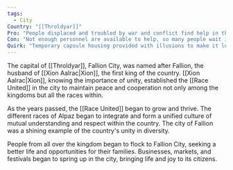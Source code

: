 ```yaml
---
tags:
  - City
Country: "[[Throldyar]]"
Pro: "People displaced and troubled by war and conflict find help in the city"
Con: "Not enough personnel are available to help, so many people wait in the city"
Quirk: "Temporary capsule housing provided with illusions to make it look like a full room"
---
```

The capital of [[Throldyar]], Fallion City, was named after Fallion, the husband of [[Xion Aalrac|Xion]], the first king of the country. [[Xion Aalrac|Xion]], knowing the importance of unity, established the [[Race United]] in the city to maintain peace and cooperation not only among the kingdoms but all the races within.

As the years passed, the [[Race United]] began to grow and thrive. The different races of Alpaz began to integrate and form a unified culture of mutual understanding and respect within the country. The city of Fallion was a shining example of the country's unity in diversity.

People from all over the kingdom began to flock to Fallion City, seeking a better life and opportunities for their families. Businesses, markets, and festivals began to spring up in the city, bringing life and joy to its citizens.
